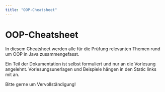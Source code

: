 ```yaml
---
title: "OOP-Cheatsheet"
---
```


# OOP-Cheatsheet

In diesem Cheatsheet werden alle für die Prüfung relevanten Themen rund um OOP in Java zusammengefasst.

Ein Teil der Dokumentation ist selbst formuliert und nur an die Vorlesung angelehnt. Vorlesungsunerlagen und Beispiele hängen in den Static links mit an.

Bitte gerne um Vervollständigung!